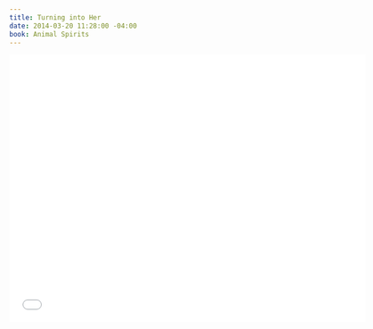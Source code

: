 ```yaml
---
title: Turning into Her
date: 2014-03-20 11:28:00 -04:00
book: Animal Spirits
---
```


<iframe width="640" height="480" src="//www.youtube.com/embed/zcdaEStseOw?rel=0&start=1206" frameborder="0" allowfullscreen></iframe>
